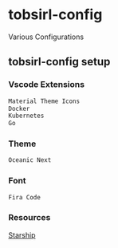 # tobsirl-config

Various Configurations

## tobsirl-config setup

### Vscode Extensions

```bash
Material Theme Icons
Docker
Kubernetes
Go
```

### Theme

```bash
Oceanic Next
```

### Font

```bash
Fira Code
```

### Resources

[Starship](https://starship.rs/)
